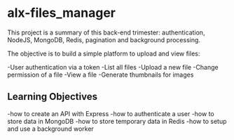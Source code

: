 # alx-files_manager

This project is a summary of this back-end trimester: authentication, NodeJS, MongoDB, Redis, pagination and background processing.

The objective is to build a simple platform to upload and view files:

-User authentication via a token
-List all files
-Upload a new file
-Change permission of a file
-View a file
-Generate thumbnails for images

## Learning Objectives

-how to create an API with Express
-how to authenticate a user
-how to store data in MongoDB
-how to store temporary data in Redis
-how to setup and use a background worker
